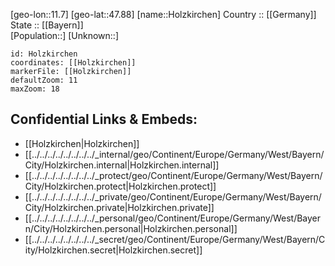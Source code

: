 ﻿---
location: [47.88,11.7] 
mapzoom: [7,12] 
mapmarker: city 
type: City
tags:
- geo/City


SpocWebEntityId: 31006
isDeleted: false
confidential: public

---
[geo-lon::11.7] 
[geo-lat::47.88] 
[name::Holzkirchen] 
Country :: [[Germany]]  
State :: [[Bayern]]  
[Population::] 
[Unknown::] 


```leaflet
id: Holzkirchen
coordinates: [[Holzkirchen]] 
markerFile: [[Holzkirchen]] 
defaultZoom: 11 
maxZoom: 18
```


## Confidential Links & Embeds: 
- [[Holzkirchen|Holzkirchen]]  
- [[../../../../../../../../_internal/geo/Continent/Europe/Germany/West/Bayern/City/Holzkirchen.internal|Holzkirchen.internal]] 
- [[../../../../../../../../_protect/geo/Continent/Europe/Germany/West/Bayern/City/Holzkirchen.protect|Holzkirchen.protect]] 
- [[../../../../../../../../_private/geo/Continent/Europe/Germany/West/Bayern/City/Holzkirchen.private|Holzkirchen.private]] 
- [[../../../../../../../../_personal/geo/Continent/Europe/Germany/West/Bayern/City/Holzkirchen.personal|Holzkirchen.personal]] 
- [[../../../../../../../../_secret/geo/Continent/Europe/Germany/West/Bayern/City/Holzkirchen.secret|Holzkirchen.secret]] 
